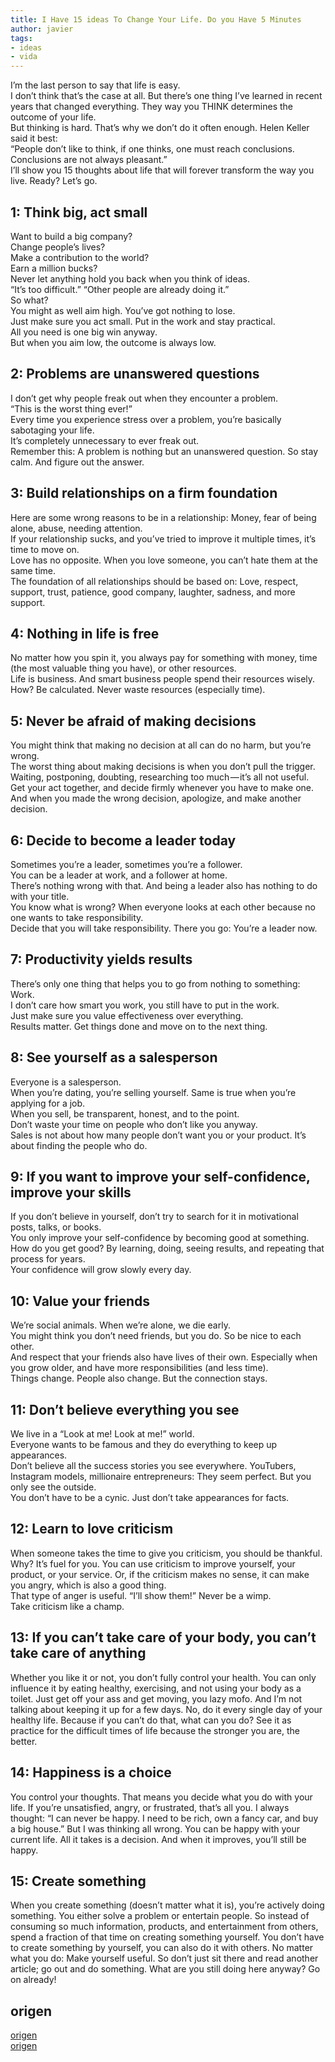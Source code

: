 ```yaml
---
title: I Have 15 ideas To Change Your Life. Do you Have 5 Minutes
author: javier
tags:
- ideas
- vida
---
```



I’m the last person to say that life is easy.   
I don’t think that’s the case at all. But there’s one thing I’ve learned in recent years that changed everything.
They way you THINK determines the outcome of your life.     
But thinking is hard. That’s why we don’t do it often enough. Helen Keller said it best:  
“People don’t like to think, if one thinks, one must reach conclusions. Conclusions are not always pleasant.”  
I’ll show you 15 thoughts about life that will forever transform the way you live. Ready? Let’s go.

## 1: Think big, act small

Want to build a big company?  
Change people’s lives?  
Make a contribution to the world?  
Earn a million bucks?  
Never let anything hold you back when you think of ideas.  
“It’s too difficult.” “Other people are already doing it.”  
So what?   
You might as well aim high. You’ve got nothing to lose.  
Just make sure you act small. Put in the work and stay practical.   
All you need is one big win anyway.  
But when you aim low, the outcome is always low.  

## 2: Problems are unanswered questions

I don’t get why people freak out when they encounter a problem.   
“This is the worst thing ever!”  
Every time you experience stress over a problem, you’re basically sabotaging your life.   
It’s completely unnecessary to ever freak out.  
Remember this: A problem is nothing but an unanswered question. So stay calm. And figure out the answer.  

## 3: Build relationships on a firm foundation

Here are some wrong reasons to be in a relationship: Money, fear of being alone, abuse, needing attention.   
If your relationship sucks, and you’ve tried to improve it multiple times, it’s time to move on.  
Love has no opposite. When you love someone, you can’t hate them at the same time.   
The foundation of all relationships should be based on: Love, respect, support, trust, patience, good company, laughter, sadness, and more support.

## 4: Nothing in life is free

No matter how you spin it, you always pay for something with money, time (the most valuable thing you have), or other resources.  
Life is business. And smart business people spend their resources wisely.   
How? Be calculated. Never waste resources (especially time).

## 5: Never be afraid of making decisions

You might think that making no decision at all can do no harm, but you’re wrong.  
The worst thing about making decisions is when you don’t pull the trigger.  
Waiting, postponing, doubting, researching too much — it’s all not useful.   
Get your act together, and decide firmly whenever you have to make one.   
And when you made the wrong decision, apologize, and make another decision.

## 6: Decide to become a leader today

Sometimes you’re a leader, sometimes you’re a follower.  
You can be a leader at work, and a follower at home.   
There’s nothing wrong with that. And being a leader also has nothing to do with your title.  
You know what is wrong? When everyone looks at each other because no one wants to take responsibility.   
Decide that you will take responsibility. There you go: You’re a leader now.

## 7: Productivity yields results

There’s only one thing that helps you to go from nothing to something: Work.   
I don’t care how smart you work, you still have to put in the work.  
Just make sure you value effectiveness over everything.   
Results matter. Get things done and move on to the next thing.  

## 8: See yourself as a salesperson

Everyone is a salesperson.   
When you’re dating, you’re selling yourself. Same is true when you’re applying for a job.  
When you sell, be transparent, honest, and to the point.   
Don’t waste your time on people who don’t like you anyway.   
Sales is not about how many people don’t want you or your product. It’s about finding the people who do.  

## 9: If you want to improve your self-confidence, improve your skills

If you don’t believe in yourself, don’t try to search for it in motivational posts, talks, or books.  
You only improve your self-confidence by becoming good at something.   
How do you get good? By learning, doing, seeing results, and repeating that process for years.   
Your confidence will grow slowly every day.

## 10: Value your friends

We’re social animals. When we’re alone, we die early.   
You might think you don’t need friends, but you do. So be nice to each other.   
And respect that your friends also have lives of their own.
Especially when you grow older, and have more responsibilities (and less time).   
Things change. People also change. But the connection stays.

## 11: Don’t believe everything you see

We live in a “Look at me! Look at me!” world.   
Everyone wants to be famous and they do everything to keep up appearances.  
Don’t believe all the success stories you see everywhere. YouTubers, Instagram models, millionaire entrepreneurs: They seem perfect. But you only see the outside.   
You don’t have to be a cynic. Just don’t take appearances for facts.

## 12: Learn to love criticism

When someone takes the time to give you criticism, you should be thankful.  
Why? It’s fuel for you.
You can use criticism to improve yourself, your product, or your service. Or, if the criticism makes no sense, it can make you angry, which is also a good thing.   
That type of anger is useful. “I’ll show them!”
Never be a wimp.  
Take criticism like a champ.

## 13: If you can’t take care of your body, you can’t take care of anything

Whether you like it or not, you don’t fully control your health. You can only influence it by eating healthy, exercising, and not using your body as a toilet.
Just get off your ass and get moving, you lazy mofo. And I’m not talking about keeping it up for a few days. No, do it every single day of your healthy life. Because if you can’t do that, what can you do? See it as practice for the difficult times of life because the stronger you are, the better.

## 14: Happiness is a choice

You control your thoughts. That means you decide what you do with your life. If you’re unsatisfied, angry, or frustrated, that’s all you.
I always thought: “I can never be happy. I need to be rich, own a fancy car, and buy a big house.”
But I was thinking all wrong. You can be happy with your current life. All it takes is a decision. And when it improves, you’ll still be happy.

## 15: Create something

When you create something (doesn’t matter what it is), you’re actively doing something. You either solve a problem or entertain people.
So instead of consuming so much information, products, and entertainment from others, spend a fraction of that time on creating something yourself. You don’t have to create something by yourself, you can also do it with others.
No matter what you do: Make yourself useful.
So don’t just sit there and read another article; go out and do something.
What are you still doing here anyway? Go on already!

## origen

[origen](https://medium.com/art-of-practicality/i-have-15-ideas-to-change-your-life-do-you-have-5-minutes-f84c3f99b3c5)  
[origen](http://dariusforoux.com/15-ideas-change-life-5-minutes)  